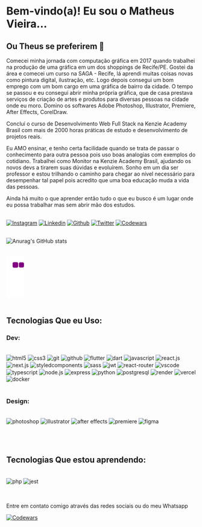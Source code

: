 # Bem-vindo(a)! Eu sou o Matheus Vieira...

## Ou Theus se preferirem 👨

Comecei minha jornada com computação gráfica em 2017 quando trabalhei na produção de uma gráfica em um dos shoppings de Recife/PE. Gostei da área e comecei um curso na SAGA - Recife, lá aprendi muitas coisas novas como pintura digital, ilustração, etc. Logo depois consegui um bom emprego com um bom cargo em uma gráfica de bairro da cidade. O tempo se passou e eu consegui abrir minha própria gráfica, que de casa prestava serviços de criação de artes e produtos para diversas pessoas na cidade onde eu moro. Domino os softwares Adobe Photoshop, Illustrator, Premiere, After Effects, CorelDraw.

Concluí o curso de Desenvolvimento Web Full Stack na Kenzie Academy Brasil com mais de 2000 horas práticas de estudo e desenvolvimento de projetos reais.

Eu AMO ensinar, e tenho certa facilidade quando se trata de passar o conhecimento para outra pessoa pois uso boas analogias com exemplos do cotidiano. Trabalhei como Monitor na Kenzie Academy Brasil, ajudando os novos devs a tirarem suas dúvidas e evoluírem. Sonho em um dia ser professor e estou trilhando o caminho para chegar ao nível necessário para desempenhar tal papel pois acredito que uma boa educação muda a vida das pessoas.

Ainda há muito o que aprender então tudo o que eu busco é um lugar onde eu possa trabalhar mas sem abrir mão dos estudos.
<br/>
<br/>

[![Instagram](https://img.shields.io/badge/Instagram-E4405F?style=for-the-badge&logo=instagram&logoColor=white)](https://www.instagram.com/dev.ilustra/)
[![Linkedin](https://img.shields.io/badge/LinkedIn-0077B5?style=for-the-badge&logo=linkedin&logoColor=white)](https://www.linkedin.com/in/th-matheus/)
[![Github](https://img.shields.io/badge/GitHub-100000?style=for-the-badge&logo=github&logoColor=white)](https://github.com/thdev-matheus)
[![Twitter](https://img.shields.io/badge/Twitter-1DA1F2?style=for-the-badge&logo=twitter&logoColor=white)](https://twitter.com/thdev_matheus)
[![Codewars](https://img.shields.io/badge/Codewars-B1361E?style=for-the-badge&logo=Codewars&logoColor=white)](https://www.codewars.com/users/thdev-matheus)
<br/>
<br/>

![Anurag's GitHub stats](https://github-readme-stats.vercel.app/api?username=thdev-matheus&show_icons=true&theme=tokyonight)
<br/>
<br/>

![snake gif](https://github.com/thdev-matheus/thdev-matheus/blob/output/github-contribution-grid-snake.gif)
<br/>
<br/>

## Tecnologias Que eu Uso:

### Dev:

<div style="display: inline_block"><br/>
    <img align="center" alt="html5" src="https://img.shields.io/badge/HTML5-E34F26?style=for-the-badge&logo=html5&logoColor=white"/>
    <img align="center" alt="css3" src="https://img.shields.io/badge/CSS3-1572B6?style=for-the-badge&logo=css3&logoColor=white"/>
    <img align="center" alt="git" src="https://img.shields.io/badge/GIT-E44C30?style=for-the-badge&logo=git&logoColor=white"/>
    <img align="center" alt="github" src="https://img.shields.io/badge/GitHub-100000?style=for-the-badge&logo=github&logoColor=white"/>
    <img align="center" alt="flutter" src="https://img.shields.io/badge/Flutter-02569B?style=for-the-badge&logo=flutter&logoColor=white"/>
    <img align="center" alt="dart" src="https://img.shields.io/badge/Dart-0175C2?style=for-the-badge&logo=dart&logoColor=white"/>
    <img align="center" alt="javascript" src="https://img.shields.io/badge/JavaScript-323330?style=for-the-badge&logo=javascript&logoColor=F7DF1E"/>
    <img align="center" alt="react.js" src="https://img.shields.io/badge/React-20232A?style=for-the-badge&logo=react&logoColor=61DAFB"/>
    <img align="center" alt="next.js" src="https://img.shields.io/badge/Next-black?style=for-the-badge&logo=next.js&logoColor=white"/>
    <img align="center" alt="styledcomponents" src="https://img.shields.io/badge/styled--components-DB7093?style=for-the-badge&logo=styled-components&logoColor=white"/>
    <img align="center" alt="sass" src="https://img.shields.io/badge/SASS-hotpink.svg?style=for-the-badge&logo=SASS&logoColor=white"/>
    <img align="center" alt="jwt" src="https://img.shields.io/badge/json%20web%20tokens-323330?style=for-the-badge&logo=json-web-tokens&logoColor=pink"/>
    <img align="center" alt="react-router" src="https://img.shields.io/badge/React_Router-CA4245?style=for-the-badge&logo=react-router&logoColor=white"/>
    <img align="center" alt="vscode" src="https://img.shields.io/badge/Visual_Studio_Code-0078D4?style=for-the-badge&logo=visual%20studio%20code&logoColor=white"/>
    <img align="center" alt="typescript" src="https://img.shields.io/badge/TypeScript-007ACC?style=for-the-badge&logo=typescript&logoColor=white"/>
    <img align="center" alt="node.js" src="https://img.shields.io/badge/Node.js-43853D?style=for-the-badge&logo=node.js&logoColor=white"/>
    <img align="center" alt="express" src="https://img.shields.io/badge/Express.js-404D59?style=for-the-badge"/>
    <img align="center" alt="python" src="https://img.shields.io/badge/Python-14354C?style=for-the-badge&logo=python&logoColor=white"/>
    <img align="center" alt="postgresql" src="https://img.shields.io/badge/PostgreSQL-316192?style=for-the-badge&logo=postgresql&logoColor=white"/>
    <img align="center" alt="render" src="https://img.shields.io/badge/Render-%46E3B7.svg?style=for-the-badge&logo=render&logoColor=white"/>
    <img align="center" alt="vercel" src="https://img.shields.io/badge/vercel-%23000000.svg?style=for-the-badge&logo=vercel&logoColor=white"/>
    <img align="center" alt="docker" src="https://img.shields.io/badge/docker-%230db7ed.svg?style=for-the-badge&logo=docker&logoColor=white"/>
</div>
<br/>

### Design:

<div style="display: inline_block"><br/>
    <img align="center" alt="photoshop" src="https://img.shields.io/badge/Adobe%20Photoshop-31A8FF?style=for-the-badge&logo=Adobe%20Photoshop&logoColor=black"/>
    <img align="center" alt="illustrator" src="https://img.shields.io/badge/Adobe%20Illustrator-FF9A00?style=for-the-badge&logo=adobe%20illustrator&logoColor=white"/>
    <img align="center" alt="after effects" src="https://img.shields.io/badge/Adobe%20after%20affects-CF96FD?style=for-the-badge&logo=Adobe%20after%20effects&logoColor=393665"/>
    <img align="center" alt="premiere" src="https://img.shields.io/badge/Adobe%20Premiere%20Pro-9999FF?style=for-the-badge&logo=Adobe%20Premiere%20Pro&logoColor=white"/>
    <img align="center" alt="figma" src="https://img.shields.io/badge/Figma-F24E1E?style=for-the-badge&logo=figma&logoColor=white"/>
</div>
<br/>
<br/>
<br/>

## Tecnologias Que estou aprendendo:

<div style="display: inline_block"><br/>
    <img align="center" alt="php" src="https://img.shields.io/badge/PHP-777BB4?style=for-the-badge&logo=php&logoColor=white"/>
    <img align="center" alt="jest" src="https://img.shields.io/badge/Jest-323330?style=for-the-badge&logo=Jest&logoColor=white"/>
</div>
<br/>
<br/>

Entre em contato comigo através das redes sociais ou do meu Whatsapp

[![Codewars](https://img.shields.io/badge/WhatsApp-25D366?style=for-the-badge&logo=whatsapp&logoColor=white)](https://wa.me/5581996336588?text=Ol%C3%A1%2C+vim+atrav%C3%A9s+do+contato+no+github.)
